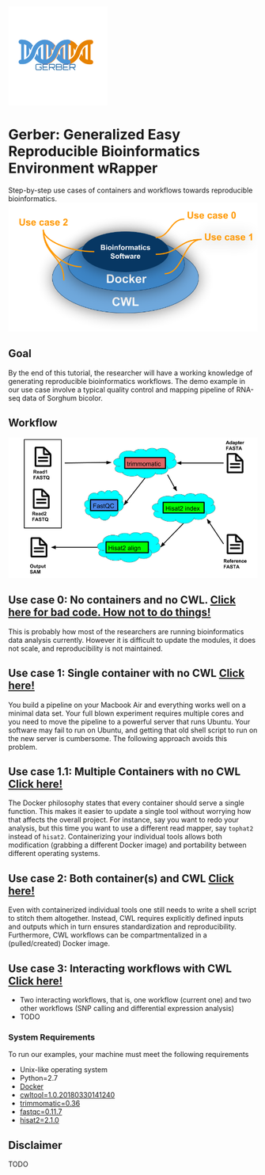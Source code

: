 ![alt text](generate_flowchart/flowChartImages/GerberLogo.png)
# Gerber: Generalized Easy Reproducible Bioinformatics Environment wRapper
Step-by-step use cases of containers and workflows towards reproducible bioinformatics.
![alt text](generate_flowchart/flowChartImages/stackedPlatesChart.png)

## Goal
By the end of this tutorial, the researcher will have a working knowledge of generating reproducible bioinformatics workflows. The demo example in our use case involve a typical quality control and mapping pipeline of RNA-seq data of Sorghum bicolor. 

## Workflow
![alt text](generate_flowchart/flowChartImages/MainFlowChart.png)

## Use case 0: No containers and no CWL. [Click here for bad code. How not to do things!](use_case_0/README.md)
This is probably how most of the researchers are running bioinformatics data analysis currently. However it is difficult to update the modules, it does not scale, and reproducibility is not maintained.

## Use case 1: Single container with no CWL [Click here!](use_case_1/README.md)
You build a pipeline on your Macbook Air and everything works well on a minimal data set. Your full blown experiment requires multiple cores and you need to move the pipeline to a powerful server that runs Ubuntu. Your software may fail to run on Ubuntu, and getting that old shell script to run on the new server is cumbersome. The following approach avoids this problem. 

## Use case 1.1: Multiple Containers with no CWL [Click here!](use_case_1.1/README.md)
The Docker philosophy states that every container should serve a single function. This makes it easier to update a single tool without worrying how that affects the overall project. For instance, say you want to redo your analysis, but this time you want to use a different read mapper, say `tophat2` instead of `hisat2`. Containerizing your individual tools allows both modification (grabbing a different Docker image) and portability between different operating systems. 

## Use case 2: Both container(s) and CWL [Click here!](use_case_2/README.md)
Even with containerized individual tools one still needs to write a shell script to stitch them altogether. Instead, CWL requires explicitly defined inputs and outputs which in turn ensures standardization and reproducibility. Furthermore, CWL workflows can be compartmentalized in a (pulled/created) Docker image. 

## Use case 3: Interacting workflows with CWL [Click here!](use_case_3.1/README.md)
- Two interacting workflows, that is, one workflow (current one) and two other workflows (SNP calling and differential expression analysis)
- TODO

### System Requirements
To run our examples, your machine must meet the following requirements
- Unix-like operating system
- Python=2.7
- [Docker](https://docs.docker.com/install/)
- [cwltool=1.0.20180330141240](https://github.com/common-workflow-language/cwltool#install)
- [trimmomatic=0.36](http://www.usadellab.org/cms/?page=trimmomatic)
- [fastqc=0.11.7](https://www.bioinformatics.babraham.ac.uk/projects/fastqc/)
- [hisat2=2.1.0](https://ccb.jhu.edu/software/hisat2/manual.shtml#obtaining-hisat2)

## Disclaimer
TODO
